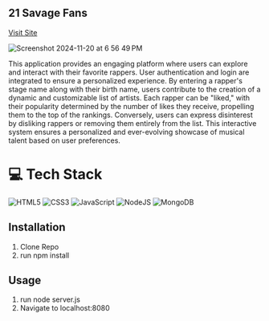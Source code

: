 ## 21 Savage Fans

<a href="https://user-auth-24yv.onrender.com/" rel="21 Savage site">Visit Site</a>

![Screenshot 2024-11-20 at 6 56 49 PM](https://github.com/user-attachments/assets/6e4f324a-1304-4d58-a230-dacd0b488bd8)

<p>This application provides an engaging platform where users can explore and interact with their favorite rappers. User authentication and login are integrated to ensure a personalized experience. By entering a rapper's stage name along with their birth name, users contribute to the creation of a dynamic and customizable list of artists. Each rapper can be "liked," with their popularity determined by the number of likes they receive, propelling them to the top of the rankings. Conversely, users can express disinterest by disliking rappers or removing them entirely from the list. This interactive system ensures a personalized and ever-evolving showcase of musical talent based on user preferences.</p>

# 💻 Tech Stack
<!-- Badges from https://github.com/Ileriayo/markdown-badges -->
![HTML5](https://img.shields.io/badge/html5-%23E34F26.svg?style=for-the-badge&logo=html5&logoColor=white)
![CSS3](https://img.shields.io/badge/css3-%231572B6.svg?style=for-the-badge&logo=css3&logoColor=white)
![JavaScript](https://img.shields.io/badge/javascript-%23323330.svg?style=for-the-badge&logo=javascript&logoColor=%23F7DF1E)
![NodeJS](https://img.shields.io/badge/node.js-6DA55F?style=for-the-badge&logo=node.js&logoColor=white)
![MongoDB](https://img.shields.io/badge/MongoDB-%234ea94b.svg?style=for-the-badge&logo=mongodb&logoColor=white)

## Installation
<ol>
  <li>Clone Repo</li>
  <li> run npm install</li>
</ol>

## Usage
<ol>
  <li>run node server.js</li>
  <li>Navigate to localhost:8080</li>
</ol>
